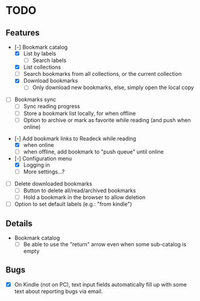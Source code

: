 # TODO

## Features

- [-] Bookmark catalog
	- [x] List by labels
		- [ ] Search labels
	- [x] List collections
	- [ ] Search bookmarks from all collections, or the current collection
	- [x] Download bookmarks
		- [ ] Only download new bookmarks, else, simply open the local copy
- [ ] Bookmarks sync
	- [ ] Sync reading progress
	- [ ] Store a bookmark list locally, for when offline
	- [ ] Option to archive or mark as favorite while reading (and push when online)
- [-] Add bookmark links to Readeck while reading
	- [x] when online
	- [ ] when offline, add bookmark to "push queue" until online
- [-] Configuration menu
	- [x] Logging in
	- [ ] More settings...?
- [ ] Delete downloaded bookmarks
	- [ ] Button to delete all/read/archived bookmarks
	- [ ] Hold a bookmark in the browser to allow deletion
- [ ] Option to set default labels (e.g.: "from kindle")

## Details

- Bookmark catalog
	- [ ] Be able to use the "return" arrow even when some sub-catalog is empty

## Bugs

- [x] On Kindle (not on PC), text input fields automatically fill up with some text
	about reporting bugs via email.
